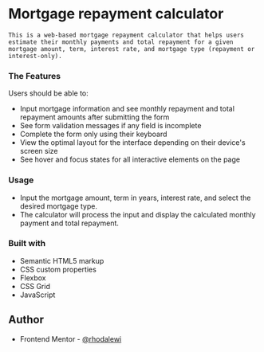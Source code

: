 # Mortgage repayment calculator
    This is a web-based mortgage repayment calculator that helps users estimate their monthly payments and total repayment for a given mortgage amount, term, interest rate, and mortgage type (repayment or interest-only).

### The Features
Users should be able to:

- Input mortgage information and see monthly repayment and total repayment amounts after submitting the form
- See form validation messages if any field is incomplete
- Complete the form only using their keyboard
- View the optimal layout for the interface depending on their device's screen size
- See hover and focus states for all interactive elements on the page

### Usage
  - Input the mortgage amount, term in years, interest rate, and select the desired mortgage type.
  -  The calculator will process the input and display the calculated monthly payment and total repayment.


### Built with
- Semantic HTML5 markup
- CSS custom properties
- Flexbox
- CSS Grid
- JavaScript


## Author

- Frontend Mentor - [@rhodalewi](https://www.frontendmentor.io/profile/rhodalewi)

